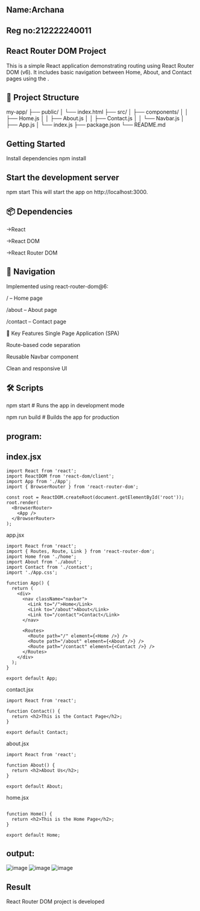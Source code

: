 ## Name:Archana
## Reg no:212222240011
## React Router DOM Project
This is a simple React application demonstrating routing using React Router DOM (v6). It includes basic navigation between Home, About, and Contact pages using the <BrowserRouter>.

## 📁 Project Structure
my-app/ ├── public/ │ └── index.html ├── src/ │ ├── components/ │ │ ├── Home.js │ │ ├── About.js │ │ ├── Contact.js │ │ └── Navbar.js │ ├── App.js │ └── index.js ├── package.json └── README.md

## Getting Started
Install dependencies
npm install
## Start the development server
npm start
This will start the app on http://localhost:3000.

## 📦 Dependencies
->React

->React DOM

->React Router DOM

## 🔗 Navigation
Implemented using react-router-dom@6:

/ – Home page

/about – About page

/contact – Contact page

🧱 Key Features
Single Page Application (SPA)

Route-based code separation

Reusable Navbar component

Clean and responsive UI

## 🛠️ Scripts
npm start       # Runs the app in development mode

npm run build   # Builds the app for production

## program:
## index.jsx
```
import React from 'react';
import ReactDOM from 'react-dom/client';
import App from './App';
import { BrowserRouter } from 'react-router-dom';

const root = ReactDOM.createRoot(document.getElementById('root'));
root.render(
  <BrowserRouter>
    <App />
  </BrowserRouter>
);

```

app.jsx
```
import React from 'react';
import { Routes, Route, Link } from 'react-router-dom';
import Home from './home';
import About from './about';
import Contact from './contact';
import './App.css';

function App() {
  return (
    <div>
      <nav className="navbar">
        <Link to="/">Home</Link>
        <Link to="/about">About</Link>
        <Link to="/contact">Contact</Link>
      </nav>

      <Routes>
        <Route path="/" element={<Home />} />
        <Route path="/about" element={<About />} />
        <Route path="/contact" element={<Contact />} />
      </Routes>
    </div>
  );
}

export default App;
```
contact.jsx
```
import React from 'react';

function Contact() {
  return <h2>This is the Contact Page</h2>;
}

export default Contact;
```
about.jsx
```
import React from 'react';

function About() {
  return <h2>About Us</h2>;
}

export default About;
```
home.jsx
```import React from 'react';

function Home() {
  return <h2>This is the Home Page</h2>;
}

export default Home;
```
## output:
![image](https://github.com/user-attachments/assets/2aa91e83-2254-42f3-b920-90df05aa89c2)
![image](https://github.com/user-attachments/assets/b6dffe81-e3bb-4d79-b414-5dfdfc9154be)
![image](https://github.com/user-attachments/assets/86ff0fcd-186d-459f-b75d-6ada20849b22)

## Result
React Router DOM project is developed
